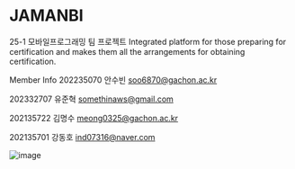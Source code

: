 # JAMANBI
25-1 모바일프로그래밍 팀 프로젝트
Integrated platform for those preparing for certification and makes them all the arrangements for obtaining certification.

Member Info
202235070 안수빈 soo6870@gachon.ac.kr

202332707 유준혁 somethinaws@gmail.com

202135722 김명수 meong0325@gachon.ac.kr

202135701 강동호 ind07316@naver.com

![image](https://github.com/user-attachments/assets/b00c7043-1b0a-43c7-8851-5728b12eac75)

